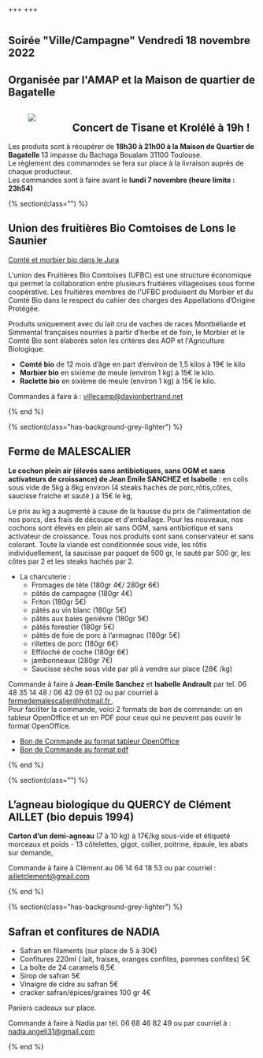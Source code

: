 +++
+++

<section class="section hero">
<div class="hero-body">
<div class="container">
<div class="columns is-desktop">
<div class="column is-8 is-offset-2 content has-text-centered">

<h1 class="title is-1"> Soirée "Ville/Campagne" <strong> Vendredi 18 novembre 2022</strong>
</h1>

<h2> Organisée par l'AMAP et la Maison de quartier de Bagatelle </h2>

<div class="columns is-centered">
  <div class="column is-half">
  <figure class="image">
    <img src="img/tisaneETkrolele.png">
  </figure>
 </div>
  <div class="column">
    <h2>
         Concert de Tisane et Krolélé à 19h !
    </h2>
  </div>
</div>



<div class="box">
<div class="block">
Les produits sont à récupérer de  <strong> 18h30 à 21h00  à la Maison de Quartier de Bagatelle </strong> 13 impasse du Bachaga Boualam 31100 Toulouse.
</div>

<div class="block">
Le règlement des commanndes se fera sur place à la livraison auprès de chaque producteur.
</div>

</div>

<div class="notification is-danger">
Les commandes sont à faire avant le  <strong> lundi 7 novembre  (heure limite : 23h54)  </strong>
</div>

</div>
</div>
</div>
</div>
</section>


{% section(class="") %}
## Union des fruitières Bio Comtoises de Lons le Saunier
<a href="https://www.biocomtois.fr/ufbc-production-de-comte-bio-dans-le-jura.htm" > Comté et morbier bio dans le Jura </a>
<p>
L'union des Fruitières Bio Comtoises (UFBC) est une structure économique qui permet la collaboration entre plusieurs fruitières villageoises sous forme coopérative. Les fruitières membres de l'UFBC produisent du Morbier et du Comté Bio dans le respect du cahier des charges des Appellations d’Origine Protégée.
</p>
<p>
Produits uniquement avec du lait cru de vaches de races Montbéliarde et Simmental françaises nourries à partir d’herbe et de foin, le Morbier et le Comté Bio sont élaborés selon les critères des AOP et l'Agriculture Biologique.
</p>

- **Comté bio** de 12 mois d’âge en part d’environ de 1,5 kilos à 19€ le kilo
- **Morbier bio** en sixième de meule (environ 1 kg) à 15€ le kilo.
- **Raclette bio** en sixième de meule (environ 1 kg) à 15€ le kilo.

<div class="box is-primary">
 Commandes à faire à :  <a href="mailto:villecamp@davionbertrand.net">villecamp@davionbertrand.net </a>
</div>


{% end %}

{% section(class="has-background-grey-lighter") %}
## Ferme de MALESCALIER

 **Le cochon plein air (élevés sans antibiotiques, sans OGM et sans activateurs de croissance) de Jean Emile SANCHEZ et Isabelle** : en colis sous vide de 5kg à 6kg environ (4 steaks hachés de porc,rôtis,côtes, saucisse fraiche et sauté ) à 15€ le kg,

<p>
Le prix au kg a augmenté à cause de la hausse du prix de l'alimentation de nos porcs, des frais de découpe et d'emballage.
Pour les nouveaux, nos cochons sont élevés en plein air sans OGM, sans antibiotique et sans activateur de croissance.
Tous nos produits sont sans conservateur et sans colorant.
Toute la viande est conditionnée sous vide, les rôtis individuellement, la saucisse par paquet de 500 gr, le sauté par 500 gr, les côtes par 2 et les steaks hachés par 2.
</p>

- La charcuterie :
  - Fromages de tête (180gr 4€/ 280gr 6€)
  - pâtés de campagne (180gr 4€)
  - Friton (180gr 5€)
  - pâtés au vin blanc (180gr 5€)
  - pâtés aux baies genièvre (180gr 5€)
  - pâtés forestier (180gr 5€)
  - pâtés de foie de porc à l’armagnac (180gr 5€)
  - rillettes de porc (180gr 6€)
  - Effiloché de coche (180gr 6€)
  - jambonneaux (280gr 7€)
  - Saucisse sèche sous vide par pli à vendre sur place  (28€ /kg)


<div class="box is-primary">
Commande à faire à <b>Jean-Emile Sanchez</b>  et <b>Isabelle Andrault</b> par
tel. 06 48 35 14 48 / 06 42 09 61 02 ou par courriel à <a
href="mailto:fermedemalescalier@hotmail.fr"> fermedemalescalier@hotmail.fr </a> .

<div class="mt-2 bt-2">
Pour faciliter la commande, voici 2 formats de bon de commande: un en tableur
OpenOffice et un en PDF pour ceux qui ne peuvent pas ouvrir le format
OpenOffice.

- [Bon de Commande au format tableur
  OpenOffice](/commandeMalescalier.ods)
- [Bon de Commande au format pdf](/commandeMalescalier.pdf)

</div>
</div>
{% end %}


{% section(class="") %}
## L’agneau biologique du QUERCY de Clément AILLET (bio depuis 1994)

**Carton d’un demi-agneau** (7 à 10 kg) à 17€/kg sous-vide et étiqueté morceaux et poids - 13 côtelettes, gigot, collier, poitrine, épaule, les abats sur demande,

<div class="box is-primary">
Commande à faire à Clément au 06 14 64 18 53 ou par courriel : <a href="mailto:ailletclement@gmail.com"> ailletclement@gmail.com </a>
</div>

{% end %}

{% section(class="has-background-grey-lighter") %}
## Safran et confitures de NADIA

- Safran en filaments (sur place de 5 à 30€)
- Confitures 220ml ( lait, fraises, oranges confites, pommes confites) 5€
- La boîte de 24 caramels 6,5€
- Sirop de safran 5€
- Vinaigre de cidre au safran 5€
- cracker safran/épices/graines 100 gr 4€

Paniers cadeaux sur place.
<div class="box is-primary">
Commande à faire à Nadia par tél. 06 68 46 82 49 ou par courriel à : <a href="mailto:nadia.angeli31@gmail.com"> nadia.angeli31@gmail.com </a>

</div>


{% end %}

